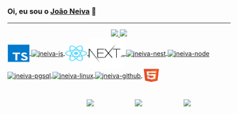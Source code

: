 ### Oi, eu sou o  [João Neiva](https://jneiva.dev) 👋 
---

<div align="center">
  <a href="https://github.com/jneiva0">
  <img height="180em" src="https://github-readme-stats.vercel.app/api?username=jneiva0&show_icons=true&theme=radical&include_all_commits=true&count_private=true"/>
  <img height="180em" src="https://github-readme-stats.vercel.app/api/top-langs/?username=jneiva0&layout=compact&langs_count=7&theme=radical"/>
</div>


<div style="display: inline_block">
  <img align="center" alt="jneiva-Ts" height="40" width="50" src="https://raw.githubusercontent.com/devicons/devicon/master/icons/typescript/typescript-plain.svg">
  <img align="center" alt="jneiva-js" height="40" width="50" src="https://cdn.jsdelivr.net/gh/devicons/devicon/icons/javascript/javascript-original.svg">
  <img align="center" alt="jneiva-React" height="40" width="50" src="https://raw.githubusercontent.com/devicons/devicon/master/icons/react/react-original.svg">
  <img align="center" alt="jneiva-Nextjs" height="70" width="80" src="https://raw.githubusercontent.com/devicons/devicon/master/icons/nextjs/nextjs-original-wordmark.svg">
  <img align="center" alt="jneiva-nest" height="30" width="40" src="https://cdn.jsdelivr.net/gh/devicons/devicon/icons/nestjs/nestjs-plain.svg">
  <img align="center" alt="jneiva-node" height="70" width="80" src="https://cdn.jsdelivr.net/gh/devicons/devicon/icons/nodejs/nodejs-plain-wordmark.svg">
  <img align='center' alt='jneiva-pgsql' height='40' width='50' src="https://cdn.jsdelivr.net/gh/devicons/devicon/icons/postgresql/postgresql-plain-wordmark.svg" />
  <img align='center' alt='jneiva-linux' height='40' width='50' src="https://cdn.jsdelivr.net/gh/devicons/devicon/icons/linux/linux-original.svg" />
  <img align='center' alt='jneiva-github' height='40' width='40' src="https://cdn.jsdelivr.net/gh/devicons/devicon/icons/github/github-original.svg" />
  <img align="center" alt="jneiva-HTML" height="30" width="40" src="https://raw.githubusercontent.com/devicons/devicon/master/icons/html5/html5-original.svg">
</div>

#

<div style='max-width:500px;margin:0 auto;display:flex;justify-content:space-evenly'>
  <a style='margin-right:5px' href="https://jneiva.dev"><img src="https://img.shields.io/badge/-Portfolio-informational?style=for-the-badge" target="_blank"></a>
  <a style='margin-right:5px' href="mailto:jneiva42@gmail.com"><img src="https://img.shields.io/badge/-Gmail-red?style=for-the-badge&logo=gmail&logoColor=white" target="_blank"></a>
  <a href="https://www.linkedin.com/in/jneiva0/" target="_blank"><img src="https://img.shields.io/badge/-LinkedIn-%230077B5?style=for-the-badge&logo=linkedin&logoColor=white" target="_blank"></a> 
</div>
